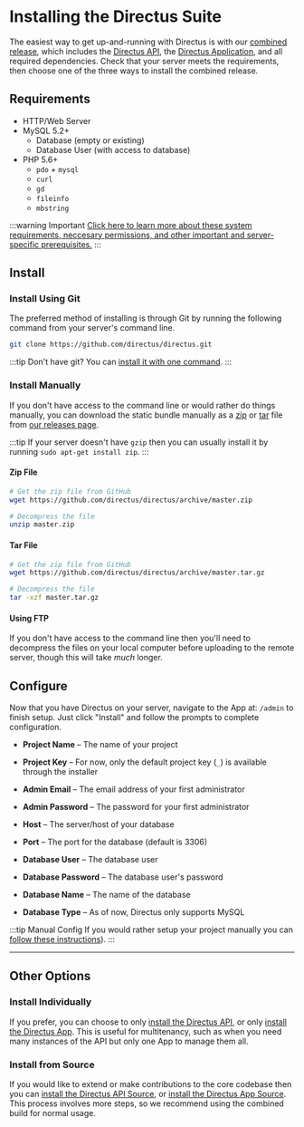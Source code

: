 # Installing the Directus Suite

The easiest way to get up-and-running with Directus is with our [combined release](https://github.com/directus/directus), which includes the [Directus API](https://github.com/directus/api), the [Directus Application](https://github.com/directus/app), and all required dependencies. Check that your server meets the requirements, then choose one of the three ways to install the combined release.

## Requirements

* HTTP/Web Server
* MySQL 5.2+
    * Database (empty or existing)
    * Database User (with access to database)
* PHP 5.6+
    * `pdo` + `mysql`
    * `curl`
    * `gd`
    * `fileinfo`
    * `mbstring`

:::warning Important
[Click here to learn more about these system requirements, neccesary permissions, and other important and server-specific prerequisites.](/api/admin-guide/requirements.md)
:::

## Install

### Install Using Git

The preferred method of installing is through Git by running the following command from your server's command line.

```bash
git clone https://github.com/directus/directus.git
```

:::tip
Don't have git? You can [install it with one command](https://git-scm.com/book/en/v1/Getting-Started-Installing-Git).
:::

### Install Manually

If you don't have access to the command line or would rather do things manually, you can download the static bundle manually as a [zip](https://github.com/directus/directus/archive/master.zip) or [tar](https://github.com/directus/directus/archive/master.tar.gz) file from [our releases page](https://github.com/directus/directus/releases).

:::tip
If your server doesn't have `gzip` then you can usually install it by running `sudo apt-get install zip`.
:::

#### Zip File

```bash
# Get the zip file from GitHub
wget https://github.com/directus/directus/archive/master.zip

# Decompress the file
unzip master.zip
```

#### Tar File

```bash
# Get the zip file from GitHub
wget https://github.com/directus/directus/archive/master.tar.gz

# Decompress the file
tar -xzf master.tar.gz
```

#### Using FTP

If you don't have access to the command line then you'll need to decompress the files on your local computer before uploading to the remote server, though this will take _much_ longer.

## Configure

Now that you have Directus on your server, navigate to the App at: `/admin` to finish setup. Just click "Install" and follow the prompts to complete configuration.

* **Project Name** – The name of your project
* **Project Key** – For now, only the default project key (`_`) is available through the installer
* **Admin Email** – The email address of your first administrator
* **Admin Password** – The password for your first administrator

* **Host** – The server/host of your database
* **Port** – The port for the database (default is 3306)
* **Database User** – The database user
* **Database Password** – The database user's password
* **Database Name** – The name of the database
* **Database Type** – As of now, Directus only supports MySQL

:::tip Manual Config
If you would rather setup your project manually you can [follow these instructions](./api/admin-guide/configure.md)).
:::

---

## Other Options

### Install Individually

If you prefer, you can choose to only [install the Directus API](./api/admin-guide/install.md), or only [install the Directus App](./app/admin-guide/install.md). This is useful for multitenancy, such as when you need many instances of the API but only one App to manage them all.

### Install from Source

If you would like to extend or make contributions to the core codebase then you can [install the Directus API Source](./api/contributor-guide/install-dev.md), or [install the Directus App Source](./app/contributor-guide/install-dev.md). This process involves more steps, so we recommend using the combined build for normal usage.
